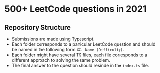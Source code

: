 # 500+ LeetCode questions in 2021

## Repository Structure
- Submissions are made using Typescript.
- Each folder corresponds to a particular LeetCode question and should be named in the following form `XX. Name (Difficulty)`.
- Each folder might have several TS files, each file corresponds to a different approach to solving the same problem.
- The final answer to the question should resinde in the `index.ts` file.